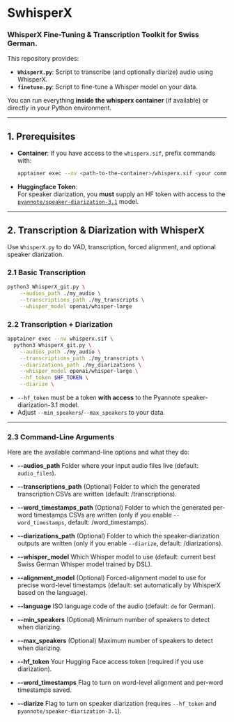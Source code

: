 # SwhisperX

### WhisperX Fine-Tuning & Transcription Toolkit for Swiss German.

This repository provides:

- **`WhisperX.py`**: Script to transcribe (and optionally diarize) audio using WhisperX.
- **`finetune.py`**: Script to fine-tune a Whisper model on your data.

You can run everything **inside the whisperx container** (if available) or directly in your Python environment.

---

## 1. Prerequisites

- **Container**: If you have access to the `whisperx.sif`, prefix commands with:
  ```bash
  apptainer exec --nv <path-to-the-container>/whisperx.sif <your command>
  ```

* **Huggingface Token**:\
  For speaker diarization, you **must** supply an HF token with access to the [`pyannote/speaker-diarization-3.1`](https://huggingface.co/pyannote/speaker-diarization-3.1) model.

---

## 2. Transcription & Diarization with WhisperX

Use `WhisperX.py` to do VAD, transcription, forced alignment, and optional speaker diarization.

### 2.1 Basic Transcription

```bash
python3 WhisperX_git.py \
    --audios_path ./my_audio \
    --transcriptions_path ./my_transcripts \
    --whisper_model openai/whisper-large
```

### 2.2 Transcription + Diarization

```bash
apptainer exec --nv whisperx.sif \
  python3 WhisperX_git.py \
    --audios_path ./my_audio \
    --transcriptions_path ./my_transcripts \
    --diarizations_path ./my_diarizations \
    --whisper_model openai/whisper-large \
    --hf_token $HF_TOKEN \
    --diarize \
```

* `--hf_token` must be a token **with access** to the Pyannote speaker-diarization-3.1 model.
* Adjust `--min_speakers`/`--max_speakers` to your data.

---
### 2.3 Command-Line Arguments
Here are the available command-line options and what they do:

* **--audios\_path**
  Folder where your input audio files live (default: `audio_files`).

* **--transcriptions\_path**
  (Optional) Folder to which the generated transcription CSVs are written (default: <parent>/transcriptions).

* **--word\_timestamps\_path**
  (Optional) Folder to which the generated per-word timestamps CSVs are written (only if you enable `--word_timestamps`, default: <parent>/word_timestamps).

* **--diarizations\_path**
  (Optional) Folder to which the speaker-diarization outputs are written (only if you enable `--diarize`, default: <parent>/diarizations).

* **--whisper\_model**
  Which Whisper model to use (default: current best Swiss German Whisper model trained by DSL).

* **--alignment\_model**
  (Optional) Forced-alignment model to use for precise word-level timestamps (default: set automatically by WhisperX based on the language).

* **--language**
  ISO language code of the audio (default: `de` for German).

* **--min\_speakers**
  (Optional) Minimum number of speakers to detect when diarizing.

* **--max\_speakers**
  (Optional) Maximum number of speakers to detect when diarizing.

* **--hf\_token**
  Your Hugging Face access token (required if you use diarization).

* **--word_timestamps**
  Flag to turn on word-level alignment and per-word timestamps saved.

* **--diarize**
  Flag to turn on speaker diarization (requires `--hf_token` and `pyannote/speaker-diarization-3.1`).


